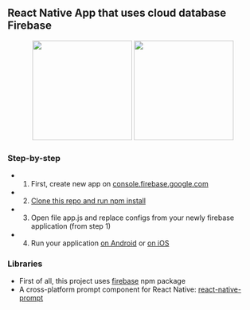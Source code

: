 ## React Native App that uses cloud database Firebase

<p align="center">
<img src="https://s11.postimg.org/4ishhef1v/image.png" width="200" >
<img src="https://s13.postimg.org/wezolx213/image.png" width="200" >
</p>

### Step-by-step

* 1. First, create new app on [console.firebase.google.com](https://console.firebase.google.com/)
* 2. [Clone this repo and run npm install](https://github.com/handioq/react-native-projects#running-it)
* 3. Open file app.js and replace configs from your newly firebase application (from step 1)
* 4. Run your application [on Android](https://github.com/handioq/react-native-projects#running-on-android) or [on iOS](https://github.com/handioq/react-native-projects#running-on-ios)

### Libraries

* First of all, this project uses [firebase](https://www.npmjs.com/package/firebase) npm package
* A cross-platform prompt component for React Native: [react-native-prompt](https://www.npmjs.com/package/react-native-prompt)
